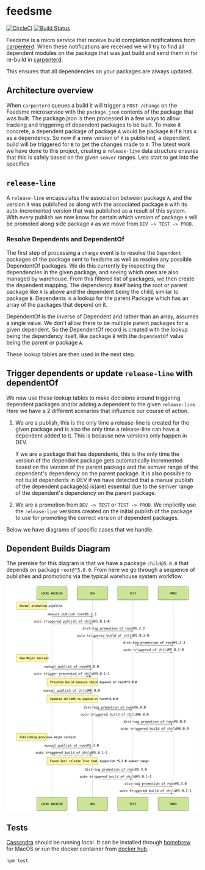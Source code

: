 # feedsme

[![CircleCI](https://circleci.com/gh/godaddy/feedsme.svg?style=svg)](https://circleci.com/gh/godaddy/feedsme)
[![Build Status](https://travis-ci.org/godaddy/feedsme.svg?branch=master)](https://travis-ci.org/godaddy/feedsme)

Feedsme is a micro service that receive build completion notifications
from [carpenterd]. When these notifications are received we will try to find all
dependent modules on the package that was just build and send them in for
re-build in [carpenterd].

This ensures that all dependencies on your packages are always updated.

## Architecture overview

When `carpenterd` queues a build it will trigger a `POST /change` on the Feedsme
microservice with the `package.json` contents of the package that was built. The
package.json is then processed in a few ways to allow tracking and triggering of
dependent packages to be built. To make it concrete, a dependent package of
package `A` would be package `B` if `B` has `A` as a dependency. So now if a new
version of `A` is published, a dependent build will be triggered for `B` to get
the changes made to `A`. The latest work we have done to this project, creating
a `release-line` data structure ensures that this is safely based on the given
`semver` ranges. Lets start to get into the specifics

## `release-line`

A `release-line` encapsulates the association between package `A`, and the
version it was published as along with the associated package `B` with its
auto-incremented version that was published as a result of this system. With
every publish we now know for certain which version of package `B` will be
promoted along side package `A` as we move from `DEV -> TEST -> PROD`.

### Resolve Dependents and DependentOf

The first step of processing a `change` event is to resolve the `Dependent`
packages of the package sent to feedsme as well as resolve any possible
DependentOf packages. We do this currently by inspecting the dependencies in the
given package, and seeing which ones are also managed by warehouse. From this
filtered list of packages, we then create the dependent mapping. The dependency
itself being the root or parent package like `A` is above and the dependent
being the child, similar to package `B`. Dependents is a lookup for the parent
Package which has an array of the packages that depend on it.

DependentOf is the inverse of Dependent and rather than an array, assumes
a single value. We don't allow there to be multiple parent packages for a given
dependent. So the DependentOf record is created with the lookup being the
dependency itself, like package `B` with the `dependentOf` value being the
parent or package `A`.

These lookup tables are then used in the next step.

## Trigger dependents or update `release-line` with dependentOf

We now use these lookup tables to make decisions around triggering dependent
packages and/or adding a dependent to the given `release-line`. Here we have
a 2 different scenarios that influence our course of action.

1. We are a publish, this is the only time a release-line is created for the
   given package and is also the only time a release-line can have a dependent
   added to it. This is because new versions only happen in DEV.

   If we are a package that has dependents, this is the only time the version of
   the dependent package gets automatically incremented based on the version of
   the parent package and the semver range of the dependent's dependency on the
   parent package. It is also possible to not build dependents in DEV if we have
   detected that a manual publish of the dependent package(s) is(are) essential
   due to the semver range of the dependent's dependency on the parent package.

2. We are a promotion from `DEV -> TEST` or `TEST -> PROD`. We implicitly use
   the `release-line` versions created on the initial publish of the package to
   use for promoting the correct version of dependent packages.

Below we have diagrams of specific cases that we handle.

## Dependent Builds Diagram

The premise for this diagram is that we have a package `child@5.0.0` that
depends on package `root@^5.0.0`. From here we go through a sequence of
publishes and promotions via the typical warehouse system workflow.

![Build](./diagrams/build.png)

## Tests

[Cassandra] should be running local. It can be installed through
[homebrew] for MacOS or run the docker container from [docker hub][hub].

```sh
npm test
```

[carpenterd]: https://github.com/godaddy/carpenterd
[Cassandra]: https://cassandra.apache.org/
[homebrew]: http://brew.sh/
[hub]: https://hub.docker.com/_/cassandra/

